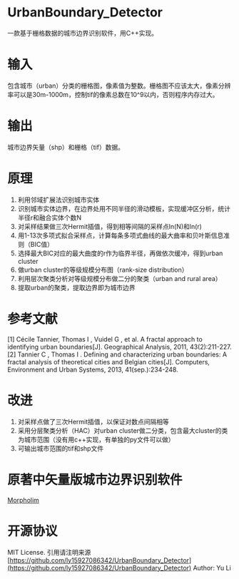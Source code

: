 # UrbanBoundary_Detector
一款基于栅格数据的城市边界识别软件，用C++实现。

# 输入
包含城市（urban）分类的栅格图，像素值为整数。栅格图不应该太大，像素分辨率可以是30m-1000m，控制tif的像素总数在10^9以内，否则程序内存过大。

# 输出
城市边界矢量（shp）和栅格（tif）数据。

# 原理
1. 利用邻域扩展法识别城市实体
2. 识别城市实体边界，在边界处用不同半径的滑动模板，实现缓冲区分析，统计半径r和融合实体个数N
3. 对采样结果做三次Hermit插值，得到相等间隔的采样点ln(N)和ln(r)
4. 用1-13次多项式拟合采样点，计算每条多项式曲线的最大曲率和贝叶斯信息准则（BIC值）
5. 选择最大BIC对应的最大曲度的r作为临界半径，再做依次缓冲，得到urban cluster
6. 做urban cluster的等级规模分布图（rank-size distribution）
7. 利用层次聚类分析对等级规模分布做二分的聚类（urban and rural area）
8. 提取urban的聚类，提取边界即为城市边界

# 参考文献
[1] Cécile Tannier, Thomas I , Vuidel G , et al. A fractal approach to identifying urban boundaries[J]. Geographical Analysis, 2011, 43(2):211-227.  
[2] Tannier C , Thomas I . Defining and characterizing urban boundaries: A fractal analysis of theoretical cities and Belgian cities[J]. Computers, Environment and Urban Systems, 2013, 41(sep.):234-248.

# 改进
1. 对采样点做了三次Hermit插值，以保证对数点间隔相等
2. 采用分层聚类分析（HAC）对urban cluster做二分类，包含最大cluster的类为城市范围（没有用c++实现，有单独的py文件可以做）
3. 可输出城市范围的tif和shp文件

# 原著中矢量版城市边界识别软件
[Morpholim](https://sourcesup.renater.fr/www/morpholim/)

# 开源协议
MIT License. 
引用请注明来源[https://github.com/ly15927086342/UrbanBoundary_Detector](https://github.com/ly15927086342/UrbanBoundary_Detector)
Author: Yu Li

